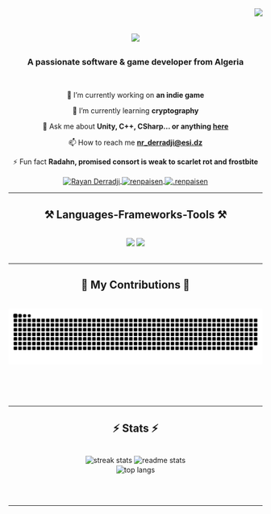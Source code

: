 <img align="right" src="https://visitor-badge.laobi.icu/badge?page_id=Rennsen.Rennsen" />

<h1 align="center">
    <img src="https://readme-typing-svg.herokuapp.com/?font=Righteous&size=35&center=true&vCenter=true&width=500&height=70&duration=4000&lines=Hi+There!+👋;+I'm+Rayan+Derradji!;" />
</h1>

<h3 align="center">A passionate software & game developer from Algeria </h3>

<br/>

<div align="center">
 
 🔭 I’m currently working on **an indie game**
 
 🌱 I’m currently learning **cryptography**

💬 Ask me about **Unity, C++, CSharp... or anything [here](https://github.com/Rennsen/Rennsen/issues)**

📫 How to reach me **nr_derradji@esi.dz**

⚡ Fun fact **Radahn, promised consort is weak to scarlet rot and frostbite**

 </div>
 
<div align="center"> 
  <a href="https://www.linkedin.com/in/derradji-rayan-3165312aa/" target="_blank">
    <img align="center" src="https://raw.githubusercontent.com/rahuldkjain/github-profile-readme-generator/master/src/images/icons/Social/linked-in-alt.svg" alt="Rayan Derradji" height="30" width="40" />
  </a>
  <a href="https://instagram.com/renpaisen" target="blank">
    <img align="center" src="https://raw.githubusercontent.com/rahuldkjain/github-profile-readme-generator/master/src/images/icons/Social/instagram.svg" alt="renpaisen" height="30" width="40" />
  </a>
<a href="https://discord.gg/.renpaisen" target="blank">
  <img align="center" src="https://raw.githubusercontent.com/rahuldkjain/github-profile-readme-generator/master/src/images/icons/Social/discord.svg" alt=".renpaisen" height="30" width="40" />
</a>
</div>

 <hr/>
 
<h2 align="center">⚒️ Languages-Frameworks-Tools ⚒️</h2>
<br/>
<div align="center">
    <img src="https://skillicons.dev/icons?i=c,cs,cpp,cmake,css,html,vscode,github,matlab,git" />
    <img src="https://skillicons.dev/icons?i=npm,mysql,nodejs,python,javascript,java,godot,unity,unreal,ubuntu" /><br>
</div>

<br/>
<hr/>

<div align="center">
  <h2>🐍 My Contributions 🐍</h2>
  <br>
  <img alt="snake eating my contributions" src="https://raw.githubusercontent.com/Rennsen/Rennsen/output/github-contribution-grid-snake.svg" />
  
  <br/><br/><br/>
</div>

<hr/>

<h2 align="center">⚡ Stats ⚡</h2>
<br>
<div align=center>
  <img width=390 src="https://github-readme-streak-stats-Rennsen.vercel.app/?user=Rennsen&count_private=true&theme=react&border_radius=10" alt="streak stats"/>
  <img width=390 src="https://github-readme-stats-Rennsen.vercel.app/api?username=Rennsen&count_private=true&show_icons=true&theme=react&rank_icon=github&border_radius=10" alt="readme stats" />
  <br/>
  <img width=325 align="center" src="https://github-readme-stats-Rennsen.vercel.app/api/top-langs/?username=Rennsen&hide=HTML&langs_count=8&layout=compact&theme=react&border_radius=10&size_weight=0.5&count_weight=0.5&exclude_repo=github-readme-stats" alt="top langs" />
</div>

<br/><br/>

<hr/>

<br/>

<br/>
